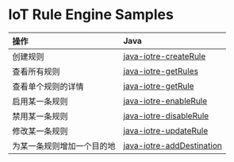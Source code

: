 # IoT Rule Engine Samples

| 操作 | Java |
| :-- | :-- |
| 创建规则 | [java-iotre-createRule](./java-iotre-createRule) |
| 查看所有规则 | [java-iotre-getRules](./java-iotre-getRules) |
| 查看单个规则的详情 | [java-iotre-getRule](./java-iotre-getRule) |
| 启用某一条规则 | [java-iotre-enableRule](./java-iotre-enableRule) |
| 禁用某一条规则 | [java-iotre-disableRule](./java-iotre-disableRule) |
| 修改某一条规则 | [java-iotre-updateRule](./java-iotre-updateRule) |
| 为某一条规则增加一个目的地 | [java-iotre-addDestination](./java-iotre-addDestination) |